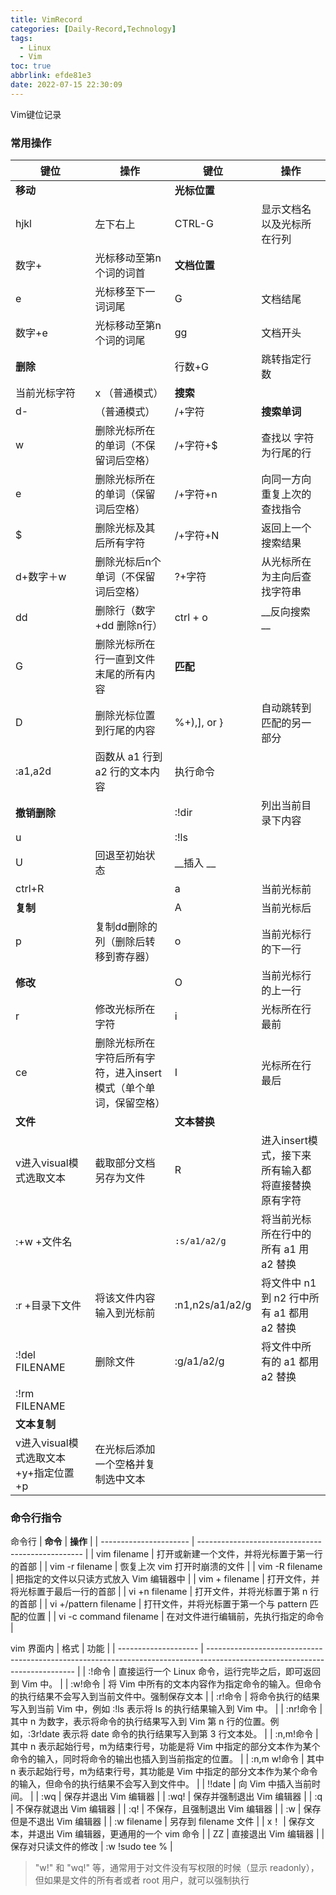 ```yaml
---
title: VimRecord
categories: [Daily-Record,Technology]
tags:
  - Linux
  - Vim
toc: true
abbrlink: efde81e3
date: 2022-07-15 22:30:09
---
```

<!--more-->
Vim键位记录
### 常用操作
| 键位                                 | 操作                                                             | 键位            | 操作                                               |
| ------------------------------------ | ---------------------------------------------------------------- | --------------- | -------------------------------------------------- |
| __移动__                                 |                                                                  | __光标位置__        |
| hjkl                                 | 左下右上                                                         | CTRL-G          | 显示文档名以及光标所在行列                         |
| 数字+                                | 光标移动至第n个词的词首                                          | __文档位置__        |
| e                                    | 光标移至下一词词尾                                               | G               | 文档结尾                                           |
| 数字+e                               | 光标移动至第n个词的词尾                                          | gg              | 文档开头                                           |
| __删除__                                 |                                                                  | 行数+G          | 跳转指定行数                                       |
| 当前光标字符                         | x	（普通模式）                                                   | __搜索__            |
| d-                                   | （普通模式）                                                     | /+字符          | __搜索单词__                                           |
| w                                    | 删除光标所在的单词（不保留词后空格）                             | /+字符+$        | 查找以 字符 为行尾的行                             |
| e                                    | 删除光标所在的单词（保留词后空格）                               | /+字符+n        | 向同一方向重复上次的查找指令                       |
| $                                    | 删除光标及其后所有字符                                           | /+字符+N        | 返回上一个搜索结果                                 |
| d+数字＋w                            | 删除光标后n个单词（不保留词后空格）                              | ?+字符          | 从光标所在为主向后查找字符串                       |
| dd                                   | 删除行（数字+dd 删除n行）                                        | ctrl + o        | __反向搜索 __                                          |
| G                                    | 删除光标所在行一直到文件末尾的所有内容                           | __匹配__            |
| D                                    | 删除光标位置到行尾的内容                                         | %+),], or }     | 自动跳转到匹配的另一部分                           |
| :a1,a2d                              | 函数从 a1 行到 a2 行的文本内容                                   | 执行命令        |
| __撤销删除__                             |                                                                  | :!dir           | 列出当前目录下内容                                 |
| u                                    |                                                                  | :!ls            |
| U                                    | 回退至初始状态                                                   | __插入 __           |
| ctrl+R                               |                                                                  | a               | 当前光标前                                         |
| __复制__                                 |                                                                  | A               | 当前光标后                                         |
| p                                    | 复制dd删除的列（删除后转移到寄存器）                             | o               | 当前光标行的下一行                                 |
| __修改__                                 |                                                                  | O               | 当前光标行的上一行                                 |
| r                                    | 修改光标所在字符                                                 | i               | 光标所在行最前                                     |
| ce                                   | 删除光标所在字符后所有字符，进入insert模式（单个单词，保留空格） | I               | 光标所在行最后                                     |
| __文件__                                 |                                                                  | __文本替换__        |
| v进入visual模式选取文本              | 截取部分文档另存为文件                                           | R               | 进入insert模式，接下来所有输入都将直接替换原有字符 |
| :+w +文件名                          |                                                                  | `:s/a1/a2/g`      | 将当前光标所在行中的所有 a1 用 a2 替换             |
| :r +目录下文件                       | 将该文件内容输入到光标前                                         | :n1,n2s/a1/a2/g | 将文件中 n1 到 n2 行中所有 a1 都用 a2 替换         |
| :!del FILENAME                       | 删除文件                                                         | :g/a1/a2/g      | 将文件中所有的 a1 都用 a2 替换                     |
| :!rm FILENAME                        |
| __文本复制__                             |
| v进入visual模式选取文本+y+指定位置+p | 在光标后添加一个空格并复制选中文本                               |
	
### 命令行指令
命令行
| __命令__                   | __操作__                                              |
| ---------------------- | ------------------------------------------------- |
| vim filename           | 打开或新建一个文件，并将光标置于第一行的首部      |
| vim -r filename        | 恢复上次 vim 打开时崩溃的文件                     |
| vim -R filename        | 把指定的文件以只读方式放入 Vim 编辑器中           |
| vim + filename         | 打开文件，并将光标置于最后一行的首部              |
| vi +n filename         | 打开文件，并将光标置于第 n 行的首部               |
| vi +/pattern filename  | 打幵文件，并将光标置于第一个与 pattern 匹配的位置 |
| vi -c command filename | 在对文件进行编辑前，先执行指定的命令              |


vim 界面内
| 格式                 | 功能                                                                                                                        |
| -------------------- | --------------------------------------------------------------------------------------------------------------------------- |
| :!命令               | 直接运行一个 Linux 命令，运行完毕之后，即可返回到 Vim 中。                                                                  |
| :w!命令              | 将 Vim 中所有的文本内容作为指定命令的输入。但命令的执行结果不会写入到当前文件中。强制保存文本                               |
| :r!命令              | 将命令执行的结果写入到当前 Vim 中，例如 :!ls 表示将 ls 的执行结果输入到 Vim 中。                                            |
| :nr!命令             | 其中 n 为数字，表示将命令的执行结果写入到 Vim 第 n 行的位置。例如，:3r!date 表示将 date 命令的执行结果写入到第 3 行文本处。 |
| :n,m!命令            | 其中 n 表示起始行号，m为结束行号，功能是将 Vim 中指定的部分文本作为某个命令的输入，同时将命令的输出也插入到当前指定的位置。 |
| :n,m w!命令          | 其中 n 表示起始行号，m为结束行号，其功能是 Vim 中指定的部分文本作为某个命令的输入，但命令的执行结果不会写入到文件中。       |
| !!date               | 向 Vim 中插入当前时间。                                                                                                     |
| :wq                  | 保存并退出 Vim 编辑器                                                                                                       |
| :wq!                 | 保存并强制退出 Vim 编辑器                                                                                                   |
| :q                   | 不保存就退出 Vim 编辑器                                                                                                     |
| :q!                  | 不保存，且强制退出 Vim 编辑器                                                                                               |
| :w                   | 保存但是不退出 Vim 编辑器                                                                                                   |
| :w filename          | 另存到 filename 文件                                                                                                        |
| x！                  | 保存文本，并退出 Vim 编辑器，更通用的一个 vim 命令                                                                          |
| ZZ                   | 直接退出 Vim 编辑器                                                                                                         |
| 保存对只读文件的修改 | :w !sudo tee %                                                                                                              |

> "w!" 和 "wq!" 等，通常用于对文件没有写权限的时候（显示 readonly），但如果是文件的所有者或者 root 用户，就可以强制执行

